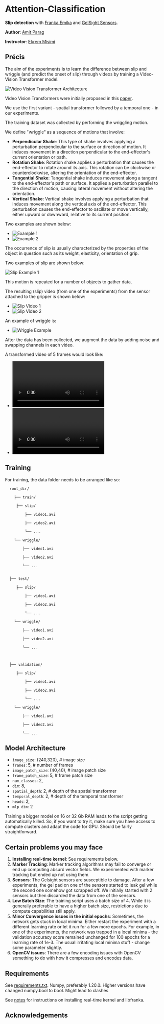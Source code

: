 # Attention-Classification

**Slip detection** with [Franka Emika](https://www.franka.de/) and [GelSight Sensors](https://www.gelsight.com/gelsightmini/).

**Author**: [Amit Parag](https://scholar.google.com/citations?user=wsRIfL4AAAAJ&hl=en)

**Instructor**: [Ekrem Misimi](https://www.sintef.no/en/all-employees/employee/ekrem.misimi/)

## Précis

The aim of the experiments is to learn the difference between slip and wriggle (and predict the onset of slip) through videos by training a Video-Vision Transformer model.

![Video Vision Transformer Architecture](./docs/architecture.jpg)

Video Vision Transformers were initially proposed in this [paper](https://arxiv.org/abs/2103.15691).

We use the first variant - spatial transformer followed by a temporal one - in our experiments.

The training dataset was collected by performing the wriggling motion.

We define "wriggle" as a sequence of motions that involve:

- **Perpendicular Shake**: This type of shake involves applying a perturbation perpendicular to the surface or direction of motion. It induces movement in a direction perpendicular to the end-effector's current orientation or path.
- **Rotation Shake**: Rotation shake applies a perturbation that causes the end-effector to rotate around its axis. This rotation can be clockwise or counterclockwise, altering the orientation of the end-effector.
- **Tangential Shake**: Tangential shake induces movement along a tangent to the end-effector's path or surface. It applies a perturbation parallel to the direction of motion, causing lateral movement without altering the orientation.
- **Vertical Shake**: Vertical shake involves applying a perturbation that induces movement along the vertical axis of the end-effector. This perturbation causes the end-effector to oscillate or move vertically, either upward or downward, relative to its current position.

Two examples are shown below:

- ![Example 1](./docs/gifs/coffee_mug.gif)
- ![Example 2](./docs/gifs/rubicks_cube.gif)

The occurrence of slip is usually characterized by the properties of the object in question such as its weight, elasticity, orientation of grip.

Two examples of slip are shown below:

![Slip Example 1](./docs/gifs/slip.gif)

This motion is repeated for a number of objects to gather data.

The resulting (slip) video (from one of the experiments) from the sensor attached to the gripper is shown below:

- ![Slip Video 1](./docs/gifs/slip1.gif)
- ![Slip Video 2](./docs/gifs/slip2.gif)

An example of wriggle is:

- ![Wriggle Example](./docs/gifs/wriggle.gif)

After the data has been collected, we augment the data by adding noise and swapping channels in each video.

A transformed video of 5 frames would look like:

- ![Transformed Video 1](./docs/gifs/aug_1.avi)
- ![Transformed Video 2](./docs/gifs/aug_46.avi)

## Training

For training, the data folder needs to be arranged like so:





      root_dir/
      
        ├── train/
    
         ├── slip/
      
             ├── video1.avi
      
             ├── video2.avi
      
             └── ...
       
        └── wriggle/
         
            ├── video1.avi
      
            ├── video2.avi
      
            └── ...
  
        
      ├── test/
    
         ├── slip/
      
             ├── video1.avi
      
             ├── video2.avi
      
             └── ...
       
        └── wriggle/
         
            ├── video1.avi
      
            ├── video2.avi
      
            └── ...
  
  
              
      ├── validation/
    
         ├── slip/
      
             ├── video1.avi
      
             ├── video2.avi
      
             └── ...
       
        └── wriggle/
         
            ├── video1.avi
      
            ├── video2.avi
      
            └── ...
    




## Model Architecture

- `image_size`: (240,320), # image size
- `frames`: 5, # number of frames
- `image_patch_size`: (40,40), # image patch size
- `frame_patch_size`: 5, # frame patch size
- `num_classes`: 2,
- `dim`: 8,
- `spatial_depth`: 2, # depth of the spatial transformer
- `temporal_depth`: 2, # depth of the temporal transformer
- `heads`: 2,
- `mlp_dim`: 2

Training a bigger model on 16 or 32 Gb RAM leads to the script getting automatically killed. So, if you want to try it, make sure you have access to compute clusters and adapt the code for GPU. Should be fairly straightforward. 


## Certain problems you may face

1. **Installing real-time kernel**: See requirements below.
2. **Marker Tracking**: Marker tracking algorithms may fail to converge or end up computing absurd vector fields. We experimented with marker tracking but ended up not using them.
3. **Sensors**: The Gelsight sensors are susceptible to damage. After a few experiments, the gel pad on one of the sensors started to leak gel while the second one somehow got scrapped off. We initially started with 2 sensors but then discarded the data from one of the sensors.
4. **Low Batch Size**: The training script uses a batch size of 4. While it is generally preferable to have a higher batch size, restrictions due to compute capabilities still apply.
5. **Minor Convergence issues in the initial epochs**: Sometimes, the network gets stuck in local minima. Either restart the experiment with a different learning rate or let it run for a few more epochs. For example, in one of the experiments, the network was trapped in a local minima - the validation accuracy score remained unchanged for 100 epochs for a learning rate of 1e-3. The usual irritating local minima stuff - change some parameter slightly.
6. **OpenCV issues**: There are a few encoding issues with OpenCV something to do with how it compresses and encodes data.

## Requirements

See [requirements.txt](./requirements.txt). Numpy, preferably 1.20.0. Higher versions have changed numpy.bool to bool. Might lead to clashes.

See [notes](https://github.com/amitparag/Attention-Classification/tree/main/notes) for instructions on installing real-time kernel and libfranka.

## Acknowledgements



